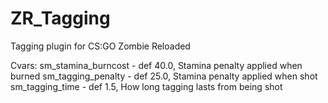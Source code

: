 # ZR_Tagging
Tagging plugin for CS:GO Zombie Reloaded

Cvars:
sm_stamina_burncost - def 40.0, Stamina penalty applied when burned
sm_tagging_penalty - def 25.0, Stamina penalty applied when shot
sm_tagging_time - def 1.5, How long tagging lasts from being shot

